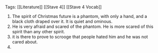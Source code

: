 Tags: [[Literature]] [[Stave 4]] [[Stave 4 Vocab]]

1. The spirit of Christmas future is a phantom, with only a hand, and a black cloth draped over it. It is quiet and ominous.
2. He is very afraid and scared of the phantom. He is more scared of this spirit than any other spirit.
3. it is there to prove to scrooge that people hated him and he was not cared about.
4. 